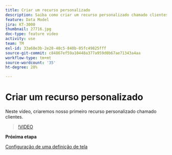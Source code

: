 ```yaml
---
title: Criar um recurso personalizado
description: Saiba como criar um recurso personalizado chamado clientes.
feature: Data Model
jira: KT-3000
thumbnail: 27716.jpg
doc-type: feature video
activity: use
team: TM
exl-id: 33a68e3b-2e28-48c5-840b-05fc49825fff
source-git-commit: c84867ef59a10448a377a959d0b67ae71343a4aa
workflow-type: tm+mt
source-wordcount: '35'
ht-degree: 28%

---
```


# Criar um recurso personalizado

Neste vídeo, criaremos nosso primeiro recurso personalizado chamado clientes.

>[!VIDEO](https://video.tv.adobe.com/v/27716?quality=9)

**Próxima etapa**

[Configuração de uma definição de tela](./configuring-a-screen-definition-for-a-custom-resource.md)
